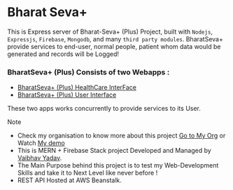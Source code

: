 # Bharat Seva+
This is Express server of Bharat-Seva+ (Plus) Project, built with ```Nodejs```, ```Expressjs```, ```Firebase```, ```Mongodb```, and many ```third party modules```.
  BharatSeva+ provide services to end-user, normal people, patient whom data would be generated and records will be Logged!  
### BharatSeva+ (Plus) Consists of two Webapps :
- [BharatSeva+ (Plus) HealthCare InterFace](https://bharatsevaplus-healthcare.netlify.app/)   
- [BharatSeva+ (Plus) User Interface](https://bharatsevaplus-user.netlify.app/)

These two apps works concurrently to provide services to its User.  

> [!NOTE]
>- Check my organisation to know more about this project [Go to My Org](https://github.com/BharatSeva) or Watch [My demo](https://www.youtube.com/playlist?list=PLXRQ5AMta2AI_jZlGr0A5owICnGkDpElO)  
>- This is MERN + Firebase Stack project Developed and Managed by [Vaibhav Yadav](https://www.linkedin.com/in/vaibhav-yadav-4397351b9/).
>- The Main Purpose behind this project is to test my Web-Development Skills and take it to Next Level like never before !
>- REST API Hosted at AWS Beanstalk.
